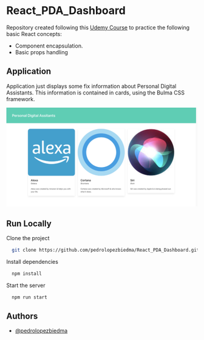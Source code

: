 # React_PDA_Dashboard

Repository created following this [Udemy Course](https://www.udemy.com/course/react-redux/) to practice the following basic React concepts:

- Component encapsulation.
- Basic props handling

## Application

Application just displays some fix information about Personal Digital Assistants. This information is contained in cards, using the Bulma CSS framework.

![Screenshot](utils/PDA_Dashboard.png)

## Run Locally

Clone the project

```bash
  git clone https://github.com/pedrolopezbiedma/React_PDA_Dashboard.git
```

Install dependencies

```bash
  npm install
```

Start the server

```bash
  npm run start
```

## Authors

- [@pedrolopezbiedma](https://github.com/pedrolopezbiedma)

